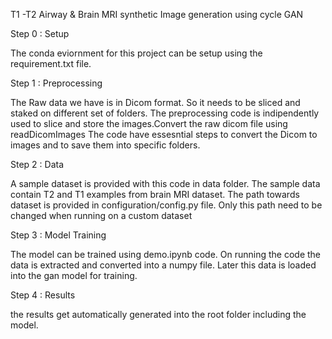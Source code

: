 T1 -T2 Airway & Brain MRI synthetic Image generation using cycle GAN

Step 0 : Setup

The conda eviornment for this project can be setup using the requirement.txt file.

Step 1 : Preprocessing

The Raw data we have is in Dicom format. So it needs to be sliced and staked on different set of folders. 
The preprocessing code is indipendently used to slice and store the images.Convert the raw dicom file using readDicomImages
The code have essesntial steps to convert the Dicom to images and to save them into specific folders.

Step 2 : Data

A sample dataset is provided with this code in data folder. The sample data contain T2 and T1 examples from brain MRI dataset.
The path towards dataset is provided in configuration/config.py file. Only this path need to be changed when running on a
custom dataset

Step 3 : Model Training

The model can be trained using demo.ipynb code. On running the code the data is extracted and converted into a numpy file.
Later this data is loaded into the gan model for training.

Step 4 : Results

the results get automatically generated into the root folder including the model.
